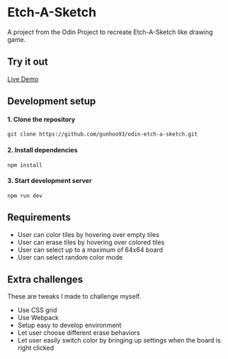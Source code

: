# Etch-A-Sketch
A project from the Odin Project to recreate Etch-A-Sketch like drawing game.

## Try it out
[Live Demo](https://gunhoo93.github.io/odin-etch-a-sketch/)

## Development setup
#### 1. Clone the repository
```
git clone https://github.com/gunhoo93/odin-etch-a-sketch.git
```
#### 2. Install dependencies
```
npm install
```
#### 3. Start development server
```
npm run dev
```

## Requirements
- User can color tiles by hovering over empty tiles
- User can erase tiles by hovering over colored tiles
- User can select up to a maximum of 64x64 board
- User can select random color mode

## Extra challenges
These are tweaks I made to challenge myself.
- Use CSS grid
- Use Webpack
- Setup easy to develop environment
- Let user choose different erase behaviors
- Let user easily switch color by bringing up settings when the board is right clicked

